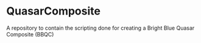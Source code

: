 QuasarComposite
===============
A repository to contain the scripting done for creating a Bright Blue Quasar Composite (BBQC)
